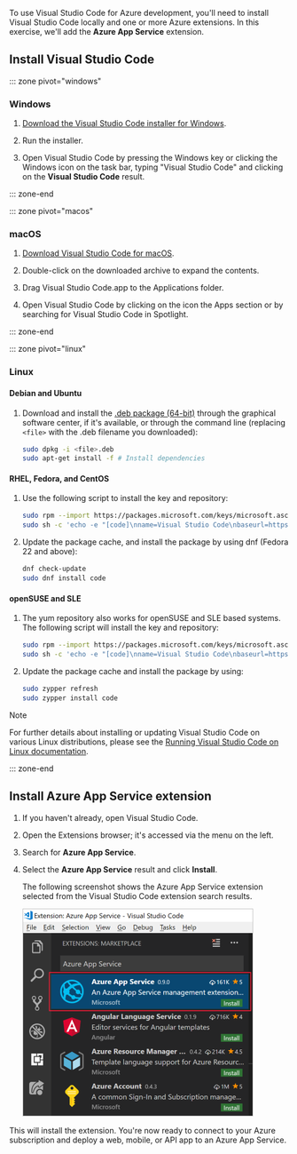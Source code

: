 To use Visual Studio Code for Azure development, you'll need to install Visual Studio Code locally and one or more Azure extensions. In this exercise, we'll add the **Azure App Service** extension.

## Install Visual Studio Code

::: zone pivot="windows"

### Windows

1. [Download the Visual Studio Code installer for Windows](https://code.visualstudio.com/).

1. Run the installer.

1. Open Visual Studio Code by pressing the Windows key or clicking the Windows icon on the task bar, typing "Visual Studio Code" and clicking on the **Visual Studio Code** result.

::: zone-end

::: zone pivot="macos"

### macOS

1. [Download Visual Studio Code for macOS](https://code.visualstudio.com/).

1. Double-click on the downloaded archive to expand the contents.

1. Drag Visual Studio Code.app to the Applications folder.

1. Open Visual Studio Code by clicking on the icon the Apps section or by searching for Visual Studio Code in Spotlight.

::: zone-end

::: zone pivot="linux"

### Linux 

#### Debian and Ubuntu

1. Download and install the [.deb package (64-bit)](https://go.microsoft.com/fwlink/?LinkID=760868) through the graphical software center, if it's available, or through the command line (replacing `<file>` with the .deb filename you downloaded):

    ```bash
    sudo dpkg -i <file>.deb
    sudo apt-get install -f # Install dependencies
    ```

#### RHEL, Fedora, and CentOS

1. Use the following script to install the key and repository:

    ```bash
    sudo rpm --import https://packages.microsoft.com/keys/microsoft.asc
    sudo sh -c 'echo -e "[code]\nname=Visual Studio Code\nbaseurl=https://packages.microsoft.com/yumrepos/vscode\nenabled=1\ngpgcheck=1\ngpgkey=https://packages.microsoft.com/keys/microsoft.asc" > /etc/yum.repos.d/vscode.repo'
    ```

1. Update the package cache, and install the package by using dnf (Fedora 22 and above):

    ```bash
    dnf check-update
    sudo dnf install code
    ```

#### openSUSE and SLE

1. The yum repository also works for openSUSE and SLE based systems. The following script will install the key and repository:

    ```bash
    sudo rpm --import https://packages.microsoft.com/keys/microsoft.asc
    sudo sh -c 'echo -e "[code]\nname=Visual Studio Code\nbaseurl=https://packages.microsoft.com/yumrepos/vscode\nenabled=1\ntype=rpm-md\ngpgcheck=1\ngpgkey=https://packages.microsoft.com/keys/microsoft.asc" > /etc/zypp/repos.d/vscode.repo'
    ```

1. Update the package cache and install the package by using:

    ```bash
    sudo zypper refresh
    sudo zypper install code
    ```

> [!NOTE]
> For further details about installing or updating Visual Studio Code on various Linux distributions, please see the [Running Visual Studio Code on Linux documentation](https://code.visualstudio.com/docs/setup/linux).

::: zone-end

## Install Azure App Service extension

1. If you haven't already, open Visual Studio Code.

1. Open the Extensions browser; it's accessed via the menu on the left.

1. Search for **Azure App Service**.

1. Select the **Azure App Service** result and click **Install**.

    The following screenshot shows the Azure App Service extension selected from the Visual Studio Code extension search results.

    ![Screenshot of Visual Studio Code showing the Extensions tab with the Azure App Service extension highlighted in the search results.](../media/3-install-azure-extension.png)

This will install the extension. You're now ready to connect to your Azure subscription and deploy a web, mobile, or API app to an Azure App Service.
